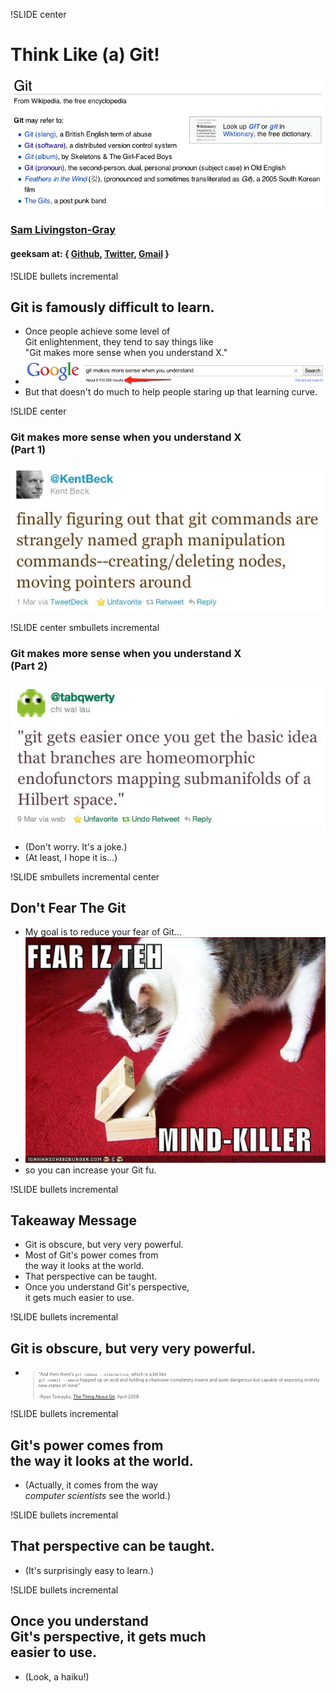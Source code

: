 !SLIDE center
# Think Like (a) Git!
![](git-def.png)
### <a href="http://resume.livingston-gray.com">Sam Livingston-Gray</a>
#### geeksam at: { <a href="https://github.com/geeksam/">Github</a>, <a href="https://twitter.com/#!/geeksam">Twitter</a>, <a href="mailto:geeksam@gmail.com">Gmail</a> }


!SLIDE bullets incremental
## Git is famously difficult to learn.
* Once people achieve some level of <br />Git enlightenment, they tend to say things like <br />"Git makes more sense when you understand X."
* ![Git Makes More Sense When You](git_makes_more_sense_when_you.png)
* But that doesn't do much to help people staring up that learning curve. 


!SLIDE center
### Git makes more sense when you understand X <br /> (Part 1)
![](kent_beck_tweet.jpg)


!SLIDE center smbullets incremental
### Git makes more sense when you understand X <br /> (Part 2)
![](homeomorphic_endofunctors.jpg)

* (Don't worry.  It's a joke.)
* <span class="aside">(At least, I hope it is...)</span>


!SLIDE smbullets incremental center
## Don't Fear The Git
* My goal is to reduce your fear of Git...
* ![Mindkiller](mindkiller.jpg)
* so you can increase your Git fu.


!SLIDE bullets incremental
## Takeaway Message
* Git is obscure, but very very powerful.
* Most of Git's power comes from <br /> the way it looks at the world.
* That perspective can be taught.
* Once you understand Git's perspective, <br /> it gets much easier to use.


!SLIDE bullets incremental
## Git is obscure, but very very powerful.

<ul>
  <li>
    <blockquote style="font-size: 50%;">
      "And then there’s <code>git rebase --interactive</code>, which is a bit like <br /> <code>git commit --amend</code> hopped up on acid and holding a chainsaw–completely insane and quite dangerous but capable of exposing entirely new states of mind."
      <br /><br />
      -Ryan Tomayko, <a href="http://tomayko.com/writings/the-thing-about-git">The Thing About Git</a>, April 2008
    </blockquote>
  </li>
</ul>


!SLIDE bullets incremental
## Git's power comes from <br /> the way it looks at the world.
* (Actually, it comes from the way <br /> *computer scientists* see the world.)


!SLIDE bullets incremental
## That perspective can be taught.
* (It's surprisingly easy to learn.)


!SLIDE bullets incremental
## Once you understand <br /> Git's perspective, it gets much <br /> easier to use.
* (Look, a haiku!)


